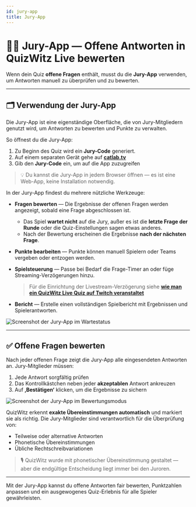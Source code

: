 ```yaml
---
id: jury-app
title: Jury-App
---
```


# 🧑‍⚖️ Jury-App — Offene Antworten in QuizWitz Live bewerten

Wenn dein Quiz **offene Fragen** enthält, musst du die **Jury-App** verwenden, um Antworten manuell zu überprüfen und zu bewerten.

---

## 🗂️ Verwendung der Jury-App

Die Jury-App ist eine eigenständige Oberfläche, die von Jury-Mitgliedern genutzt wird, um Antworten zu bewerten und Punkte zu verwalten.

So öffnest du die Jury-App:

1. Zu Beginn des Quiz wird ein **Jury-Code** generiert.
2. Auf einem separaten Gerät gehe auf [**catlab.tv**](https://catlab.tv)
3. Gib den **Jury-Code** ein, um auf die App zuzugreifen

> 💡 Du kannst die Jury-App in jedem Browser öffnen — es ist eine Web-App, keine Installation notwendig.

In der Jury-App findest du mehrere nützliche Werkzeuge:

- **Fragen bewerten** — Die Ergebnisse der offenen Fragen werden angezeigt, sobald eine Frage abgeschlossen ist.
  - Das Spiel **wartet nicht** auf die Jury, außer es ist die **letzte Frage der Runde** oder die Quiz-Einstellungen sagen etwas anderes.
  - Nach der Bewertung erscheinen die Ergebnisse **nach der nächsten Frage**.

- **Punkte bearbeiten** — Punkte können manuell Spielern oder Teams vergeben oder entzogen werden.

- **Spielsteuerung** — Passe bei Bedarf die Frage-Timer an oder füge Streaming-Verzögerungen hinzu.
  > Für die Einrichtung der Livestream-Verzögerung siehe [**wie man ein QuizWitz Live Quiz auf Twitch veranstaltet**](../tutorials/040-livestreaming.md)

- **Bericht** — Erstelle einen vollständigen Spielbericht mit Ergebnissen und Spielerantworten.

![Screenshot der Jury-App im Wartestatus](/images/jury-app-waiting.png)

---

## ✅ Offene Fragen bewerten

Nach jeder offenen Frage zeigt die Jury-App alle eingesendeten Antworten an. Jury-Mitglieder müssen:

1. Jede Antwort sorgfältig prüfen
2. Das Kontrollkästchen neben jeder **akzeptablen** Antwort ankreuzen
3. Auf **‚Bestätigen‘** klicken, um die Ergebnisse zu sichern

![Screenshot der Jury-App im Bewertungsmodus](/images/jury-app-judging.png)

QuizWitz erkennt **exakte Übereinstimmungen automatisch** und markiert sie als richtig. Die Jury-Mitglieder sind verantwortlich für die Überprüfung von:

- Teilweise oder alternative Antworten
- Phonetische Übereinstimmungen
- Übliche Rechtschreibvariationen

> 🎙️ QuizWitz wurde mit phonetischer Übereinstimmung gestaltet — aber die endgültige Entscheidung liegt immer bei den Juroren.

---

Mit der Jury-App kannst du offene Antworten fair bewerten, Punktzahlen anpassen und ein ausgewogenes Quiz-Erlebnis für alle Spieler gewährleisten.
